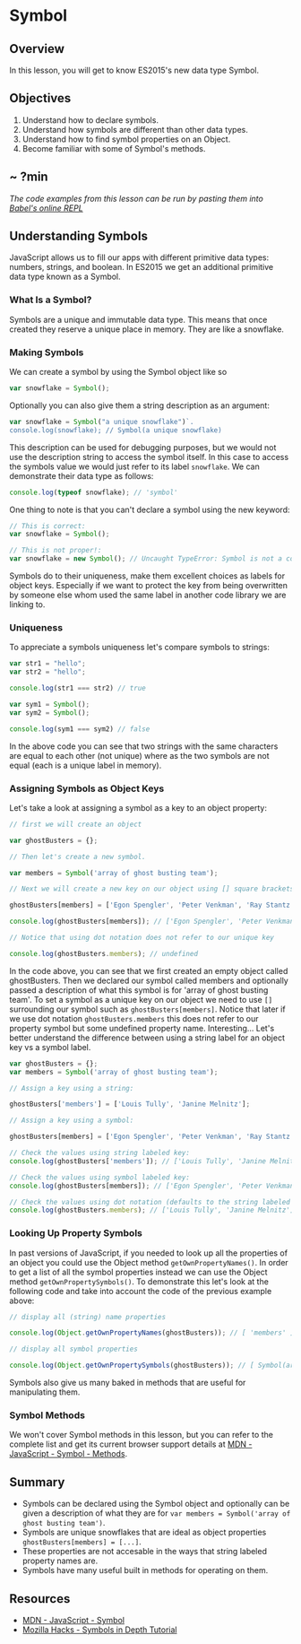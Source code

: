 # Symbol

## Overview

In this lesson, you will get to know ES2015's new data type Symbol.

## Objectives

1. Understand how to declare symbols.
2. Understand how symbols are different than other data types.
3. Understand how to find symbol properties on an Object.
4. Become familiar with some of Symbol's methods.

## ~ ?min

<!-- iframe of video lecture goes here -->

*The code examples from this lesson can be run by pasting them into [Babel's online REPL](https://babeljs.io/repl/)*

## Understanding Symbols

JavaScript allows us to fill our apps with different primitive data types: numbers, strings, and boolean. In ES2015 we get an additional primitive data type known as a Symbol.

### What Is a Symbol?

Symbols are a unique and immutable data type. This means that once created they reserve a unique place in memory. They are like a snowflake.

### Making Symbols

We can create a symbol by using the Symbol object like so  
```javascript
var snowflake = Symbol();
```  
Optionally you can also give them a string description as an argument:  
```javascript
var snowflake = Symbol("a unique snowflake")`. 
console.log(snowflake); // Symbol(a unique snowflake)
``` 
This description can be used for debugging purposes, but we would not use the description string to access the symbol itself. In this case to access the symbols value we would just refer to its label `snowflake`.
We can demonstrate their data type as follows:  
```javascript
console.log(typeof snowflake); // 'symbol'
```
One thing to note is that you can't declare a symbol using the new keyword:
```javascript
// This is correct:
var snowflake = Symbol();

// This is not proper!:
var snowflake = new Symbol(); // Uncaught TypeError: Symbol is not a constructor
```
Symbols do to their uniqueness, make them excellent choices as labels for object keys. Especially if we want to protect the key from being overwritten by someone else whom used the same label in another code library we are linking to.

### Uniqueness

To appreciate a symbols uniqueness let's compare symbols to strings:  
```javascript
var str1 = "hello";
var str2 = "hello";

console.log(str1 === str2) // true

var sym1 = Symbol();
var sym2 = Symbol();

console.log(sym1 === sym2) // false
```  
In the above code you can see that two strings with the same characters are equal to each other (not unique) where as the two symbols are not equal (each is a unique label in memory).

### Assigning Symbols as Object Keys

Let's take a look at assigning a symbol as a key to an object property:
```javascript
// first we will create an object

var ghostBusters = {};

// Then let's create a new symbol.

var members = Symbol('array of ghost busting team');

// Next we will create a new key on our object using [] square brackets and assign it a value.

ghostBusters[members] = ['Egon Spengler', 'Peter Venkman', 'Ray Stantz', 'Winston Zeddemore'];

console.log(ghostBusters[members]); // ['Egon Spengler', 'Peter Venkman', 'Ray Stantz', 'Winston Zeddemore']

// Notice that using dot notation does not refer to our unique key

console.log(ghostBusters.members); // undefined
```  
In the code above, you can see that we first created an empty object called ghostBusters. Then we declared our symbol called members and optionally passed a description of what this symbol is for 'array of ghost busting team'. To set a symbol as a unique key on our object we need to use `[]` surrounding our symbol such as `ghostBusters[members]`. Notice that later if we use dot notation `ghostBusters.members` this does not refer to our property symbol but some undefined property name. Interesting... Let's better understand the difference between using a string label for an object key vs a symbol label.  
```javascript
var ghostBusters = {};
var members = Symbol('array of ghost busting team');

// Assign a key using a string:

ghostBusters['members'] = ['Louis Tully', 'Janine Melnitz'];

// Assign a key using a symbol:

ghostBusters[members] = ['Egon Spengler', 'Peter Venkman', 'Ray Stantz', 'Winston Zeddemore'];

// Check the values using string labeled key:
console.log(ghostBusters['members']); // ['Louis Tully', 'Janine Melnitz'];

// Check the values using symbol labeled key:
console.log(ghostBusters[members]); // ['Egon Spengler', 'Peter Venkman', 'Ray Stantz', 'Winston Zeddemore'];

// Check the values using dot notation (defaults to the string labeled key):
console.log(ghostBusters.members); // ['Louis Tully', 'Janine Melnitz'];)
```

### Looking Up Property Symbols

In past versions of JavaScript, if you needed to look up all the properties of an object you could use the Object method `getOwnPropertyNames()`. In order to get a list of all the symbol properties instead we can use the Object method `getOwnPropertySymbols()`. To demonstrate this let's look at the following code and take into account the code of the previous example above:  
```javascript
// display all (string) name properties

console.log(Object.getOwnPropertyNames(ghostBusters)); // [ 'members' ]

// display all symbol properties

console.log(Object.getOwnPropertySymbols(ghostBusters)); // [ Symbol(array of ghost busting team) ]
```

Symbols also give us many baked in methods that are useful for manipulating them.

### Symbol Methods

We won't cover Symbol methods in this lesson, but you can refer to the complete list and get its current browser support details at [MDN - JavaScript - Symbol - Methods](https://developer.mozilla.org/en-US/docs/Web/JavaScript/Reference/Global_Objects/Symbol#Methods).

## Summary

- Symbols can be declared using the Symbol object and optionally can be given a description of what they are for `var members = Symbol('array of ghost busting team')`.
- Symbols are unique snowflakes that are ideal as object properties `ghostBusters[members] = [...]`.
- These properties are not accesable in the ways that string labeled property names are.
- Symbols have many useful built in methods for operating on them.

## Resources

- [MDN - JavaScript - Symbol](https://developer.mozilla.org/en-US/docs/Web/JavaScript/Reference/Global_Objects/Symbol)
- [Mozilla Hacks - Symbols in Depth Tutorial](https://hacks.mozilla.org/2015/06/es6-in-depth-symbols/)
